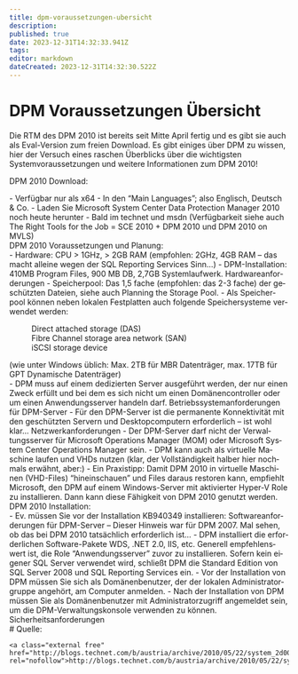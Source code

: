 ```yaml
---
title: dpm-voraussetzungen-ubersicht
description: 
published: true
date: 2023-12-31T14:32:33.941Z
tags: 
editor: markdown
dateCreated: 2023-12-31T14:32:30.522Z
---
```


# DPM Voraussetzungen Übersicht

Die RTM des DPM 2010 ist bereits seit Mitte April fertig und es gibt sie auch als Eval-Version zum freien Download. Es gibt einiges über DPM zu wissen, hier der Versuch eines raschen Überblicks über die wichtigsten Systemvoraussetzungen und weitere Informationen zum DPM 2010!

DPM 2010 Download:

<div class="vector-body" id="bkmrk-verf%C3%BCgbar-nur-als-x6"><div class="mw-body-content mw-content-ltr" dir="ltr" lang="de"><div class="mw-parser-output">- Verfügbar nur als x64
- In den “Main Languages”; also Englisch, Deutsch &amp; Co.
- Laden Sie Microsoft System Center Data Protection Manager 2010 noch heute herunter
- Bald im technet und msdn (Verfügbarkeit siehe auch The Right Tools for the Job = SCE 2010 + DPM 2010 und DPM 2010 on MVLS)

</div></div></div>DPM 2010 Voraussetzungen und Planung:

<div class="vector-body" id="bkmrk-hardware%3A-cpu-%3E-1ghz"><div class="mw-body-content mw-content-ltr" dir="ltr" lang="de"><div class="mw-parser-output">- Hardware: CPU &gt; 1GHz, &gt; 2GB RAM (empfohlen: 2GHz, 4GB RAM – das macht alleine wegen der SQL Reporting Services Sinn…)
- DPM-Installation: 410MB Program Files, 900 MB DB, 2,7GB Systemlaufwerk. Hardwareanforderungen
- Speicherpool: Das 1,5 fache (empfohlen: das 2-3 fache) der geschützten Dateien, siehe auch Planning the Storage Pool.
- Als Speicherpool können neben lokalen Festplatten auch folgende Speichersysteme verwendet werden: <dl><dd>Direct attached storage (DAS)</dd><dd>Fibre Channel storage area network (SAN)</dd><dd>iSCSI storage device</dd></dl>

</div></div></div>(wie unter Windows üblich: Max. 2TB für MBR Datenträger, max. 17TB für GPT Dynamische Datenträger)

<div class="vector-body" id="bkmrk-dpm-muss-auf-einem-d"><div class="mw-body-content mw-content-ltr" dir="ltr" lang="de"><div class="mw-parser-output">- DPM muss auf einem dedizierten Server ausgeführt werden, der nur einen Zweck erfüllt und bei dem es sich nicht um einen Domänencontroller oder um einen Anwendungsserver handeln darf. Betriebssystemanforderungen für DPM-Server
- Für den DPM-Server ist die permanente Konnektivität mit den geschützten Servern und Desktopcomputern erforderlich – ist wohl klar… Netzwerkanforderungen
- Der DPM-Server darf nicht der Verwaltungsserver für Microsoft Operations Manager (MOM) oder Microsoft System Center Operations Manager sein.
- DPM kann auch als virtuelle Maschine laufen und VHDs nutzen (klar, der Vollständigkeit halber hier nochmals erwähnt, aber:)
- Ein Praxistipp: Damit DPM 2010 in virtuelle Maschinen (VHD-Files) “hineinschauen” und Files daraus restoren kann, empfiehlt Microsoft, den DPM auf einem Windows-Server mit aktivierter Hyper-V Role zu installieren. Dann kann diese Fähigkeit von DPM 2010 genutzt werden.

</div></div></div>DPM 2010 Installation:

<div class="vector-body" id="bkmrk-ev.-m%C3%BCssen-sie-vor-d"><div class="mw-body-content mw-content-ltr" dir="ltr" lang="de"><div class="mw-parser-output">- Ev. müssen Sie vor der Installation KB940349 installieren: Softwareanforderungen für DPM-Server – Dieser Hinweis war für DPM 2007. Mal sehen, ob das bei DPM 2010 tatsächlich erforderlich ist…
- DPM installiert die erforderlichen Software-Pakete WDS, .NET 2.0, IIS, etc. Generell empfehlenswert ist, die Role “Anwendungsserver” zuvor zu installieren. Sofern kein eigener SQL Server verwendet wird, schließt DPM die Standard Edition von SQL Server 2008 und SQL Reporting Services ein.
- Vor der Installation von DPM müssen Sie sich als Domänenbenutzer, der der lokalen Administratorgruppe angehört, am Computer anmelden.
- Nach der Installation von DPM müssen Sie als Domänenbenutzer mit Administratorzugriff angemeldet sein, um die DPM-Verwaltungskonsole verwenden zu können. Sicherheitsanforderungen

</div></div></div># <span class="mw-headline" id="bkmrk-quelle%3A">Quelle:</span>

```
<a class="external free" href="http://blogs.technet.com/b/austria/archive/2010/05/22/system_2d00_center_2d00_data_2d00_protection_2d00_manager_2d00_2010_2d00_uberblick.aspx" rel="nofollow">http://blogs.technet.com/b/austria/archive/2010/05/22/system_2d00_center_2d00_data_2d00_protection_2d00_manager_2d00_2010_2d00_uberblick.aspx</a>
```